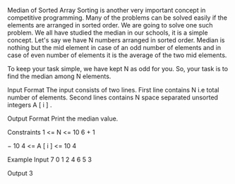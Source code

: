 Median of Sorted Array
Sorting is another very important concept in competitive programming. Many of the problems can be solved easily if the elements are arranged in sorted order. We are going to solve one such problem.
We all have studied the median in our schools, it is a simple concept. Let's say we have
N
numbers arranged in sorted order. Median is nothing but the mid element in case of an odd number of elements and in case of even number of elements it is the average of the two mid elements.

To keep your task simple, we have kept
N
as odd for you. So, your task is to find the median among
N
elements.

Input Format
The input consists of two lines.
First line contains
N
i.e total number of elements.
Second lines contains
N
space separated unsorted integers
A
[
i
]
.

Output Format
Print the median value.

Constraints
1
<=
N
<=
10
6 +
1

−
10
4
<=
A
[
i
]
<=
10
4

Example
Input
7
0 1 2 4 6 5 3

Output
3
